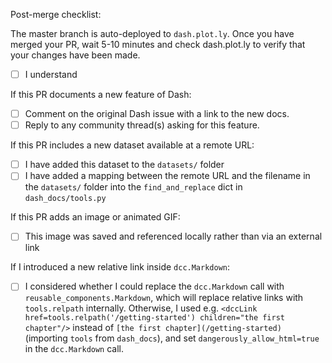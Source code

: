 Post-merge checklist:

The master branch is auto-deployed to `dash.plot.ly`.
Once you have merged your PR, wait 5-10 minutes and check dash.plot.ly
to verify that your changes have been made.

- [ ] I understand

If this PR documents a new feature of Dash:

- [ ] Comment on the original Dash issue with a link to the new docs.
- [ ] Reply to any community thread(s) asking for this feature.

If this PR includes a new dataset available at a remote URL:
- [ ] I have added this dataset to the `datasets/` folder
- [ ] I have added a mapping between the remote URL and the filename in the
`datasets/` folder into the `find_and_replace` dict in `dash_docs/tools.py`

If this PR adds an image or animated GIF:
- [ ] This image was saved and referenced locally rather than via an external link

If I introduced a new relative link inside `dcc.Markdown`:
- [ ] I considered whether I could replace the `dcc.Markdown` call with `reusable_components.Markdown`, which will replace relative links with `tools.relpath` internally. Otherwise, I used e.g. `<dccLink href=tools.relpath('/getting-started') children="the first chapter"/>` instead of `[the first chapter](/getting-started)` (importing `tools` from `dash_docs`), and set `dangerously_allow_html=true` in the `dcc.Markdown` call.
